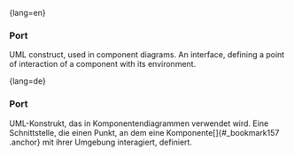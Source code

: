 {lang=en}
### Port

UML construct, used in component diagrams. An interface,
defining a point of interaction of a component
with its environment.


{lang=de}
### Port

UML-Konstrukt, das in Komponentendiagrammen verwendet wird. Eine
Schnittstelle, die einen Punkt, an dem eine Komponente[]{#_bookmark157
.anchor} mit ihrer Umgebung interagiert, definiert.

